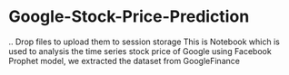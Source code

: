 # Google-Stock-Price-Prediction
.. Drop files to upload them to session storage  This is Notebook which is used to analysis the time series stock price of Google using Facebook Prophet model, we extracted the dataset from GoogleFinance
